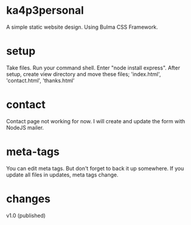 # ka4p3personal
A simple static website design. Using Bulma CSS Framework. 
# setup
Take files. Run your command shell. Enter "node install express". After setup, create view directory and move these files; 'index.html', 'contact.html', 'thanks.html'
# contact
Contact page not working for now. I will create and update the form with NodeJS mailer.
# meta-tags
You can edit meta tags. But don't forget to back it up somewhere. If you update all files in updates, meta tags change.
# changes 
v1.0 (published)
